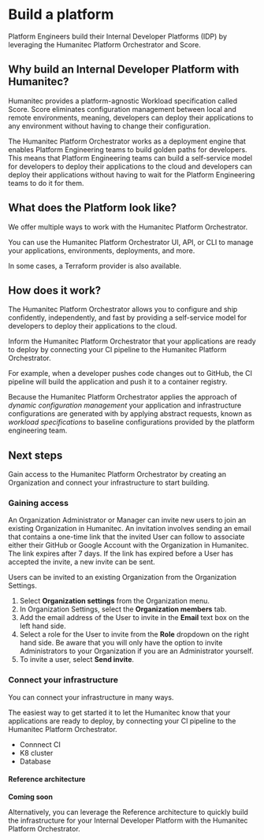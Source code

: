 # Build a platform

Platform Engineers build their Internal Developer Platforms (IDP) by leveraging the Humanitec Platform Orchestrator and Score.

## Why build an Internal Developer Platform with Humanitec?

Humanitec provides a platform-agnostic Workload specification called Score. Score eliminates configuration management between local and remote environments, meaning, developers can deploy their applications to any environment without having to change their configuration.

The Humanitec Platform Orchestrator works as a deployment engine that enables Platform Engineering teams to build golden paths for developers. This means that Platform Engineering teams can build a self-service model for developers to deploy their applications to the cloud and developers can deploy their applications without having to wait for the Platform Engineering teams to do it for them.

## What does the Platform look like?

We offer multiple ways to work with the Humanitec Platform Orchestrator.

You can use the Humanitec Platform Orchestrator UI, API, or CLI to manage your applications, environments, deployments, and more.

In some cases, a Terraform provider is also available.

## How does it work?

The Humanitec Platform Orchestrator allows you to configure and ship confidently, independently, and fast by providing a self-service model for developers to deploy their applications to the cloud.

Inform the Humanitec Platform Orchestrator that your applications are ready to deploy by connecting your CI pipeline to the Humanitec Platform Orchestrator.

For example, when a developer pushes code changes out to GitHub, the CI pipeline will build the application and push it to a container registry.

Because the Humanitec Platform Orchestrator applies the approach of _dynamic configuration management_ your application and infrastructure configurations are generated with by applying abstract requests, known as _workload specifications_ to baseline configurations provided by the platform engineering team.

## Next steps

Gain access to the Humanitec Platform Orchestrator by creating an Organization and connect your infrastructure to start building.

### Gaining access

An Organization Administrator or Manager can invite new users to join an existing Organization in Humanitec. An invitation involves sending an email that contains a one-time link that the invited User can follow to associate either their GitHub or Google Account with the Organization in Humanitec. The link expires after 7 days. If the link has expired before a User has accepted the invite, a new invite can be sent.

Users can be invited to an existing Organization from the Organization Settings.

1. Select **Organization settings** from the Organization menu.
2. In Organization Settings, select the **Organization members** tab.
3. Add the email address of the User to invite in the **Email** text box on the left hand side.
4. Select a role for the User to invite from the **Role** dropdown on the right hand side. Be aware that you will only have the option to invite Administrators to your Organization if you are an Administrator yourself.
5. To invite a user, select **Send invite**.

<!--
For more information, see [Organization Roles]({{< relref "/platform-orchestrator/security/rbac" >}}).
-->

### Connect your infrastructure

You can connect your infrastructure in many ways.

The easiest way to get started it to let the Humanitec know that your applications are ready to deploy, by connecting your CI pipeline to the Humanitec Platform Orchestrator.

- Connnect CI
- K8 cluster
- Database

#### Reference architecture

**Coming soon**

Alternatively, you can leverage the Reference architecture to quickly build the infrastructure for your Internal Developer Platform with the Humanitec Platform Orchestrator.

